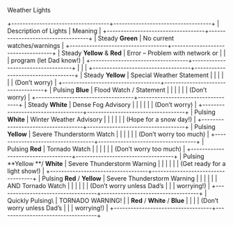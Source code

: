 Weather Lights

+-----------------------------------+-----------------------------------+
| Description of Lights             | Meaning                           |
+-----------------------------------+-----------------------------------+
| Steady **Green**                  | No current watches/warnings       |
+-----------------------------------+-----------------------------------+
| Steady **Yellow** & **Red**       | Error – Problem with network or   |
|                                   | program (let Dad know!)           |
+-----------------------------------+-----------------------------------+
|                                   |                                   |
+-----------------------------------+-----------------------------------+
| Steady **Yellow**                 | Special Weather Statement         |
|                                   |                                   |
|                                   | (Don’t worry)                     |
+-----------------------------------+-----------------------------------+
| Pulsing **Blue**                  | Flood Watch / Statement           |
|                                   |                                   |
|                                   | (Don’t worry)                     |
+-----------------------------------+-----------------------------------+
| Steady **White**                  | Dense Fog Advisory                |
|                                   |                                   |
|                                   | (Don’t worry)                     |
+-----------------------------------+-----------------------------------+
| Pulsing **White**                 | Winter Weather Advisory           |
|                                   |                                   |
|                                   | (Hope for a snow day!)            |
+-----------------------------------+-----------------------------------+
| Pulsing **Yellow**                | Severe Thunderstorm Watch         |
|                                   |                                   |
|                                   | (Don’t worry too much)            |
+-----------------------------------+-----------------------------------+
| Pulsing **Red**                   | Tornado Watch                     |
|                                   |                                   |
|                                   | (Don’t worry too much)            |
+-----------------------------------+-----------------------------------+
| Pulsing **Yellow **/ **White**    | Severe Thunderstorm Warning       |
|                                   |                                   |
|                                   | (Get ready for a light show!)     |
+-----------------------------------+-----------------------------------+
| Pulsing **Red** / **Yellow**      | Severe Thunderstorm Warning       |
|                                   |                                   |
|                                   | AND Tornado Watch                 |
|                                   |                                   |
|                                   | (Don’t worry unless Dad’s         |
|                                   | worrying!)                        |
+-----------------------------------+-----------------------------------+
| Quickly Pulsing\                  | TORNADO WARNING!                  |
| **Red** / **White** / **Blue**    |                                   |
|                                   | (Don’t worry unless Dad’s         |
|                                   | worrying!)                        |
+-----------------------------------+-----------------------------------+


